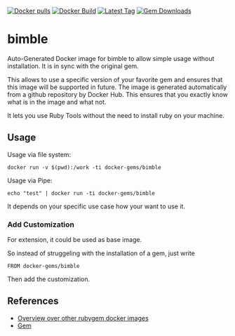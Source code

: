 [![Docker pulls](https://img.shields.io/docker/pulls/rubygem/bimble.svg)](https://hub.docker.com/r/rubygem/bimble/)
[![Docker Build](https://img.shields.io/docker/automated/rubygem/bimble.svg)](https://hub.docker.com/r/rubygem/bimble/)
[![Latest Tag](https://img.shields.io/github/tag/docker-rubygem/bimble.svg)](https://hub.docker.com/r/rubygem/bimble/)
[![Gem Downloads](https://img.shields.io/gem/dt/bimble.svg)](https://rubygems.org/gems/bimble/)
# bimble

Auto-Generated Docker image for bimble to allow simple usage without installation.
It is in sync with the original gem.

This allows to use a specific version of your favorite gem and ensures that this image will be supported in future.
The image is generated automatically from a github repository by Docker Hub.
This ensures that you exactly know what is in the image and what not.

It lets you use Ruby Tools without the need to install ruby on your machine.

## Usage

Usage via file system:

`docker run -v $(pwd):/work -ti docker-gems/bimble`

Usage via Pipe:

`echo "test" | docker run -ti docker-gems/bimble`

It depends on your specific use case how your want to use it.

### Add Customization

For extension, it could be used as base image.

So instead of struggeling with the installation of a gem, just write

`FROM docker-gems/bimble`

Then add the customization.

## References

 - [Overview over other rubygem docker images](https://github.com/thinkbot/docker-rubygem)
 - [Gem](https://rubygems.org/gems/bimble/)
